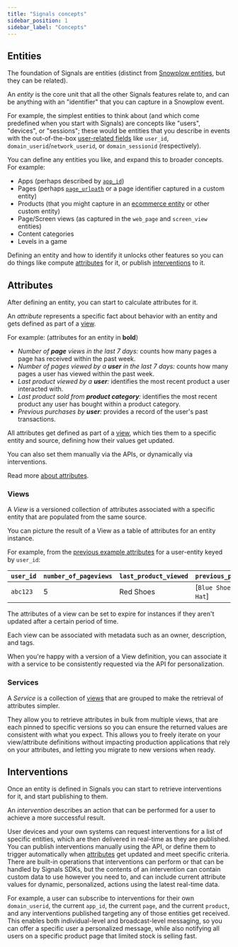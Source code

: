 ```yaml
---
title: "Signals concepts"
sidebar_position: 1
sidebar_label: "Concepts"
---
```



## Entities

The foundation of Signals are entities (distinct from [Snowplow entities](/docs/fundamentals/entities/index.md), but they can be related).

An <dfn>entity</dfn> is the core unit that all the other Signals features relate to, and can be anything with an "identifier" that you can capture in a Snowplow event.

For example, the simplest entities to think about (and which come predefined when you start with Signals) are concepts like "users", "devices", or "sessions"; these would be entities that you describe in events with the out-of-the-box [user-related fields](/docs/fundamentals/canonical-event/index.md#user-related-fields) like `user_id`, `domain_userid`/`network_userid`, or `domain_sessionid` (respectively).

You can define any entities you like, and expand this to broader concepts. For example:
- Apps (perhaps described by [`app_id`](/docs/fundamentals/canonical-event/index.md#application-fields))
- Pages (perhaps [`page_urlpath`](/docs/fundamentals/canonical-event/index.md#platform-specific-fields) or a page identifier captured in a custom entity)
- Products (that you might capture in an [ecommerce entity](/docs/sources/trackers/snowplow-tracker-protocol/ootb-data/ecommerce-events/index.md#product) or other custom entity)
- Page/Screen views (as captured in the `web_page` and `screen_view` entities)
- Content categories
- Levels in a game

Defining an entity and how to identify it unlocks other features so you can do things like compute [attributes](#attributes) for it, or publish [interventions](#interventions) to it.

## Attributes

After defining an entity, you can start to calculate attributes for it.

An <dfn>attribute</dfn> represents a specific fact about behavior with an entity and gets defined as part of a [view](#views).

For example: (attributes for an entity in **bold**)
- _Number of **page** views in the last 7 days:_ counts how many pages a page has received within the past week.
- _Number of pages viewed by a **user** in the last 7 days:_ counts how many pages a user has viewed within the past week.
- _Last product viewed by a **user**:_ identifies the most recent product a user interacted with.
- _Last product sold from **product category**:_ identifies the most recent product any user has bought within a product category.
- _Previous purchases by **user**:_ provides a record of the user's past transactions.

All attributes get defined as part of a [view](#views), which ties them to a specific entity and source, defining how their values get updated.

You can also set them manually via the APIs, or dynamically via interventions.

Read more [about attributes](/docs/signals/configuration/attributes/index.md).

### Views

A <dfn>View</dfn> is a versioned collection of attributes associated with a specific entity that are populated from the same source.

You can picture the result of a View as a table of attributes for an entity instance.

For example, from the [previous example attributes](#attributes) for a user-entity keyed by `user_id`:

| `user_id` | `number_of_pageviews` | `last_product_viewed` | `previous_purchases`      |
| --------- | --------------------- | --------------------- | ------------------------- |
| `abc123`  | 5                     | Red Shoes             | [`Blue Shoes`, `Red Hat`] |

The attributes of a view can be set to expire for instances if they aren't updated after a certain period of time.

Each view can be associated with metadata such as an owner, description, and tags.

When you're happy with a version of a View definition, you can associate it with a service to be consistently requested via the API for personalization.

### Services

A <dfn>Service</dfn> is a collection of [views](#views) that are grouped to make the retrieval of attributes simpler.

They allow you to retrieve attributes in bulk from multiple views, that are each pinned to specific versions so you can ensure the returned values are consistent with what you expect.
This allows you to freely iterate on your view/attribute definitions without impacting production applications that rely on your attributes, and letting you migrate to new versions when ready.

## Interventions

Once an entity is defined in Signals you can start to retrieve interventions for it, and start publishing to them.

An <dfn>intervention</dfn> describes an action that can be performed for a user to achieve a more successful result.

User devices and your own systems can request interventions for a list of specific entities, which are then delivered in real-time as they are published.
You can publish interventions manually using the API, or define them to trigger automatically when [attributes](#attributes) get updated and meet specific criteria.
There are built-in operations that interventions can perform or that can be handled by Signals SDKs, but the contents of an intervention can contain custom data to use however you need to, and can include current attribute values for dynamic, personalized, actions using the latest real-time data.

For example, a user can subscribe to interventions for their own `domain_userid`, the current `app_id`, the current `page`, and the current `product`, and any interventions published targeting any of those entities get received.
This enables both individual-level and broadcast-level messaging, so you can offer a specific user a personalized message, while also notifying all users on a specific product page that limited stock is selling fast.

<!-- TODO: Read more about interventions -->
